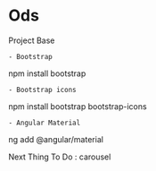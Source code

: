 # Ods

Project Base

    - Bootstrap
npm install bootstrap

    - Bootstrap icons
npm install bootstrap bootstrap-icons

    - Angular Material
ng add @angular/material


Next Thing To Do :
    carousel